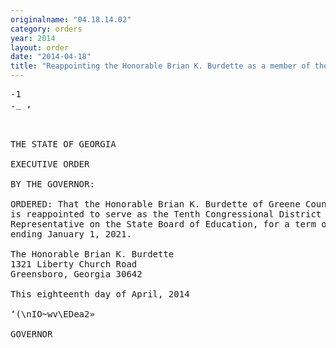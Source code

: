 ```yaml
---
originalname: "04.18.14.02"
category: orders
year: 2014
layout: order
date: "2014-04-18"
title: "Reappointing the Honorable Brian K. Burdette as a member of the State Board of Education"
---
```

<pre>
-1
._ ,

   

THE STATE OF GEORGIA

EXECUTIVE ORDER

BY THE GOVERNOR:

ORDERED: That the Honorable Brian K. Burdette of Greene County, Georgia,
is reappointed to serve as the Tenth Congressional District
Representative on the State Board of Education, for a term of office
ending January 1, 2021.

The Honorable Brian K. Burdette
1321 Liberty Church Road
Greensboro, Georgia 30642

This eighteenth day of April, 2014

‘(\nIO~wv\EDea2»

GOVERNOR

</pre>

